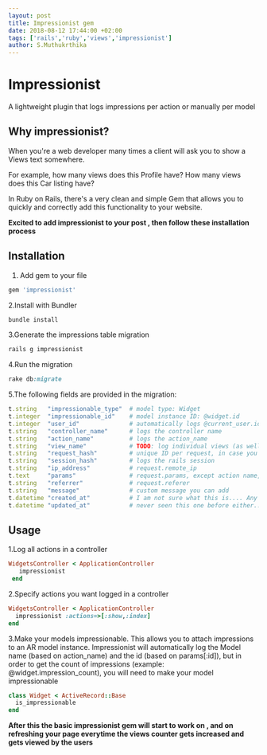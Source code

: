 ```yaml
---
layout: post
title: Impressionist gem
date: 2018-08-12 17:44:00 +02:00
tags: ['rails','ruby','views','impressionist']
author: S.Muthukrthika
---
```

# Impressionist

A lightweight plugin that logs impressions per action or manually per model

## Why impressionist?

When you're a web developer many times a client will ask you to show a Views text somewhere.

For example, how many views does this Profile have? How many views does this Car listing have?

In Ruby on Rails, there's a very clean and simple Gem that allows you to quickly and correctly add this functionality to your website.

**Excited to add impressionist to your post , then follow these installation process**

## Installation
1. Add gem to your file
```ruby
gem 'impressionist'
```
2.Install with Bundler
```ruby
bundle install
```
3.Generate the impressions table migration
```ruby
rails g impressionist
```
4.Run the migration
```ruby
rake db:migrate
```
5.The following fields are provided in the migration:
```ruby
t.string   "impressionable_type"  # model type: Widget
t.integer  "impressionable_id"    # model instance ID: @widget.id
t.integer  "user_id"              # automatically logs @current_user.id
t.string   "controller_name"      # logs the controller name
t.string   "action_name"          # logs the action_name
t.string   "view_name"            # TODO: log individual views (as well as partials and nested partials)
t.string   "request_hash"         # unique ID per request, in case you want to log multiple impressions and group them
t.string   "session_hash"         # logs the rails session
t.string   "ip_address"           # request.remote_ip
t.text     "params"               # request.params, except action name, controller name and resource id
t.string   "referrer"             # request.referer
t.string   "message"              # custom message you can add
t.datetime "created_at"           # I am not sure what this is.... Any clue?
t.datetime "updated_at"           # never seen this one before either....  Your guess is as good as mine?? ;-)
```
## Usage
1.Log all actions in a controller
```ruby
WidgetsController < ApplicationController
   impressionist
 end
 ```
 2.Specify actions you want logged in a controller
 ```ruby
 WidgetsController < ApplicationController
   impressionist :actions=>[:show,:index]
 end
 ```
 3.Make your models impressionable. This allows you to attach impressions to an AR model instance. Impressionist will automatically log the Model name (based on action_name) and the id (based on params[:id]), but in order to get the count of impressions (example: @widget.impression_count), you will need to make your model impressionable
 ```ruby
 class Widget < ActiveRecord::Base
   is_impressionable
 end
 ```
 **After this the basic impressionist gem will start to work on , and on refreshing your page everytime the views counter gets increased and gets viewed by the users**




